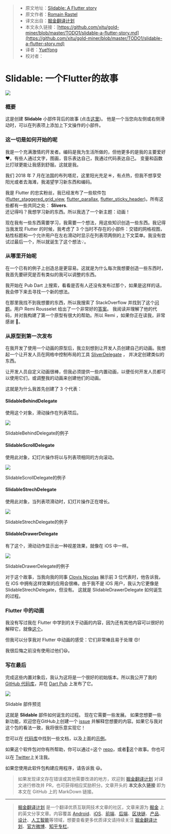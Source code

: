 > * 原文地址：[Slidable: A Flutter story](https://medium.com/flutter-community/slidable-a-flutter-story-f4a5f55f6a96)
> * 原文作者：[Romain Rastel](https://medium.com/@lets4r?source=post_header_lockup)
> * 译文出自：[掘金翻译计划](https://github.com/xitu/gold-miner)
> * 本文永久链接：[https://github.com/xitu/gold-miner/blob/master/TODO1/slidable-a-flutter-story.md](https://github.com/xitu/gold-miner/blob/master/TODO1/slidable-a-flutter-story.md)
> * 译者：[YueYong](https://github.com/YueYongDev)
> * 校对者：

# Slidable: 一个Flutter的故事

![](https://cdn-images-1.medium.com/max/800/1*BBp8dGLaZ8v8IHvXUYoZng.png)

### 概要

这是创建 **Slidable** 小部件背后的故事 (点击[这里](https://pub.dartlang.org/packages/flutter_slidable))。 他是一个当您向左侧或右侧滑动时，可以在列表项上添加上下文操作的小部件。

### 这一切是如何开始的呢

我是一个充满激情的开发者。编码是我为生活所做的，但他更多的是我的主要爱好 ❤️。有些人通过文字，图画，音乐表达自己，我通过代码表达自己。 变量和函数比打球更能让我感到舒服。这就是我。

我们 2018 年 7 月在法国的布列塔尼，这里阳光充足☀️，有点热，但我不想享受阳光或者去海滩，我渴望学习新东西和编码。

我是 Flutter 的忠实粉丝，我已经发布了一些软件包([flutter_staggered_grid_view](https://github.com/letsar/flutter_staggered_grid_view), [flutter_parallax](https://github.com/letsar/flutter_parallax), [flutter_sticky_header](https://github.com/letsar/flutter_sticky_header))。所有这些都有一些共同之处： **Slivers**.  
还记得吗？我想学习新的东西。所以我选了一个新主题：动画！

现在我有一些东西需要学习，我需要一个想法，用这些知识创造一些东西。我记得当我发现 Flutter 的时候，我考虑了 3 个当时不存在的小部件：交错的网格视图，粘性标题和一个允许用户在左右滑动时显示在列表项两侧的上下文菜单。我没有尝试过最后一个，所以就诞生了这个想法💡。

### 从哪里开始呢

在一个已有的例子上创造总是更容易。这就是为什么每次我想要创造一些东西时，我首先要研究是否有类似的我可以调整的东西。

我开始在 Pub Dart 上搜索，看看是否有人还没有发布过那个，如果是这样的话，我会停下来去寻找一个新的想法。

在那里我找不到我想要的东西，所以我搜索了 StackOverflow 并找到了这个[问题](https://stackoverflow.com/questions/46651974/swipe-list-item-for-more-options-flutter/46662914)。用户 Remi Rousselet 给出了一个非常好的[答案](https://stackoverflow.com/a/46662914/3241871)。
我阅读并理解了他的代码，并对我构建了第一个原型有很大的帮助。所以 Remi ，如果你正在读我，非常感谢 👏。

### 从原型到第一次发布

在我开发了使用一个动画的原型后，我立刻想到让开发人员创建自己的动画。我想起一个让开发人员在网格中控制布局的工具 [SliverDelegate](https://docs.flutter.io/flutter/rendering/SliverGridDelegate-class.html) ， 并决定创建类似的东西。

让开发人员自定义动画很棒，但我必须提供一些内置动画，以便任何开发人员都可以使用它们，或调整我的动画来创建他们的动画。

这就是为什么我首先创建了 3 个代表：

#### SlidableBehindDelegate

使用这个对象，滑动操作在列表项后。

![](https://cdn-images-1.medium.com/max/800/1*-lxI0VkO5MCC3PW74VaLWA.gif)

SlidableBehindDelegate的例子

#### SlidableScrollDelegate

使用此对象，幻灯片操作将以与列表项相同的方向滚动。

![](https://cdn-images-1.medium.com/max/800/1*KW9wXmgPGHbCV24gGIl8ZA.gif)

 SlidableScrollDelegate的例子

#### SlidableStrechDelegate

使用此对象，当列表项滑动时，幻灯片操作正在增长。

![](https://cdn-images-1.medium.com/max/800/1*lwGjFSE0--Ij7U5YbvOiSQ.gif)

SlidableStrechDelegate的例子

#### SlidableDrawerDelegate

有了这个，滑动动作显示出一种视差效果，就像在 iOS 中一样。

![](https://cdn-images-1.medium.com/max/800/1*OlubJ7rmOK5QgvsC3aVY8Q.gif)

SlidableDrawerDelegate的例子

对于这个故事，当我向我的同事 [Clovis Nicolas](https://github.com/clovisnicolas) 展示前 3 位代表时，他告诉我，在 iOS 中拥有这样效果的应用会很棒。由于我不是 iOS 用户，我认为它更像是SlidableStrechDelegate，但没有。
这就是 SlidableDrawerDelegate 如何诞生的过程。

###  Flutter 中的动画

我没有写过我在 Flutter 中学到的关于动画的内容，因为还有其他内容可以很好的解释它，就像[这个](https://proandroiddev.com/animations-in-flutter-6e02ee91a0b2)。

但我可以分享我对 Flutter 中动画的感受：它们非常棒且易于处理 😍!

我很后悔之前没有使用过他们😃。

### 写在最后

完成这些内置对象后，我认为这将是一个很好的初始版本。所以我公开了我的 [GitHub 代码库](https://github.com/letsar/flutter_slidable)，并在 [Dart Pub](https://pub.dartlang.org/packages/flutter_slidable) 上发布了它。

![](https://cdn-images-1.medium.com/max/800/1*FXzo-qRHkPFTZ-hiQwb_gQ.gif)

Slidable 部件预览

这就是 **Slidable** 部件如何诞生的过程。 现在它需要一些发展。 如果您想要一些新功能，欢迎您在GitHub上创建一个 [issue](https://github.com/letsar/flutter_slidable/issues)  并解释您想要的内容。如果它与我对这个包的看法一致，我将很乐意实现它！

您可以在 [代码库](https://github.com/letsar/flutter_slidable)中找到一些文档，以及上面的[示例](https://github.com/letsar/flutter_slidable/blob/master/example/lib/main.dart)。

如果这个软件包对你有所帮助，你可以通过⭐️这个 [repo](https://github.com/letsar/flutter_slidable)，或者👏这个故事。你也可以在 [Twitter](https://twitter.com/lets4r)上关注我。

如果您使用此软件包构建应用程序，请告诉我 😃。

> 如果发现译文存在错误或其他需要改进的地方，欢迎到 [掘金翻译计划](https://github.com/xitu/gold-miner) 对译文进行修改并 PR，也可获得相应奖励积分。文章开头的 **本文永久链接** 即为本文在 GitHub 上的 MarkDown 链接。


---

> [掘金翻译计划](https://github.com/xitu/gold-miner) 是一个翻译优质互联网技术文章的社区，文章来源为 [掘金](https://juejin.im) 上的英文分享文章。内容覆盖 [Android](https://github.com/xitu/gold-miner#android)、[iOS](https://github.com/xitu/gold-miner#ios)、[前端](https://github.com/xitu/gold-miner#前端)、[后端](https://github.com/xitu/gold-miner#后端)、[区块链](https://github.com/xitu/gold-miner#区块链)、[产品](https://github.com/xitu/gold-miner#产品)、[设计](https://github.com/xitu/gold-miner#设计)、[人工智能](https://github.com/xitu/gold-miner#人工智能)等领域，想要查看更多优质译文请持续关注 [掘金翻译计划](https://github.com/xitu/gold-miner)、[官方微博](http://weibo.com/juejinfanyi)、[知乎专栏](https://zhuanlan.zhihu.com/juejinfanyi)。
